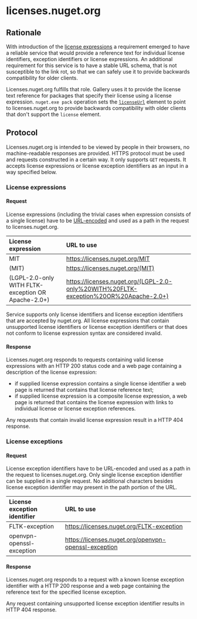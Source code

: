 # licenses.nuget.org

## Rationale

With introduction of the [license expressions](nuspec.md#license) a requirement emerged to have a reliable service
that would provide a reference text for individual license identifiers, exception identifiers or license expressions.
An additional requirement for this service is to have a stable URL schema, that is not susceptible to the link rot,
so that we can safely use it to provide backwards compatibility for older clients.

Licenses.nuget.org fulfills that role. Gallery uses it to provide the license text reference for packages that
specify their license using a license expression. `nuget.exe pack` operation sets the [`licenseUrl`](nuspec.md#licenseurl)
element to point to licenses.nuget.org to provide backwards compatibility with older clients that don't support
the `license` element.

## Protocol

Licenses.nuget.org is intended to be viewed by people in their browsers, no machine-readable responses are provided.
HTTPS protocol must be used and requests constructed in a certain way. It only supports `GET` requests. It accepts
license expressions or license exception identifiers as an input in a way specified below.

### License expressions

#### Request

License expressions (including the trivial cases when expression consists of a single license) have to be
[URL-encoded](https://tools.ietf.org/html/rfc3986#section-2.1) and used as a path in the request to
licenses.nuget.org.

| License expression | URL to use |
|:---|:---|
MIT                                                | https://licenses.nuget.org/MIT
(MIT)                                              | https://licenses.nuget.org/(MIT)
(LGPL-2.0-only WITH FLTK-exception OR Apache-2.0+) | https://licenses.nuget.org/(LGPL-2.0-only%20WITH%20FLTK-exception%20OR%20Apache-2.0+)

Service supports only license identifiers and license exception identifiers that are accepted by
nuget.org. All license expressions that contain unsupported license identifiers
or license exception identifiers or that does not conform to license expression syntax are considered
invalid.

#### Response

Licenses.nuget.org responds to requests containing valid license expressions with an HTTP 200 status code and
a web page containing a description of the license expression:
* if supplied license expression contains a single license identifier a web page is returned that contains that
license reference text;
* if supplied license expression is a composite license expression, a web page is returned that contains
the license expression with links to individual license or license exception references.

Any requests that contain invalid license expression result in a HTTP 404 response.

### License exceptions

#### Request

License exception identifiers have to be URL-encoded and used as a path in the request to licenses.nuget.org.
Only single license exception identifier can be supplied in a single request. No additional characters besides
license exception identifier may present in the path portion of the URL.

| License exception identifier | URL to use |
|:---|:---|
FLTK-exception            | https://licenses.nuget.org/FLTK-exception
openvpn-openssl-exception | https://licenses.nuget.org/openvpn-openssl-exception

#### Response

Licenses.nuget.org responds to a request with a known license exception identifier with a HTTP 200 response and
a web page containing the reference text for the specified license exception.

Any request containing unsupported license exception identifier results in HTTP 404 response.